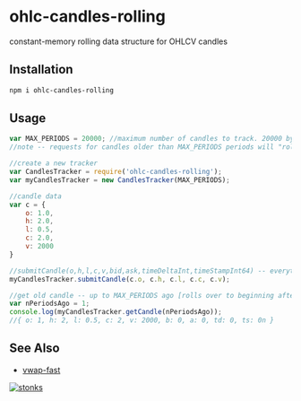 # ohlc-candles-rolling

constant-memory rolling data structure for OHLCV candles

## Installation

```sh
npm i ohlc-candles-rolling
```

## Usage 

```javascript
var MAX_PERIODS = 20000; //maximum number of candles to track. 20000 by default.
//note -- requests for candles older than MAX_PERIODS periods will "roll over" to the beginning!

//create a new tracker
var CandlesTracker = require('ohlc-candles-rolling');
var myCandlesTracker = new CandlesTracker(MAX_PERIODS);

//candle data
var c = {
    o: 1.0,
    h: 2.0,
    l: 0.5,
    c: 2.0,
    v: 2000
}

//submitCandle(o,h,l,c,v,bid,ask,timeDeltaInt,timeStampInt64) -- everything defaults to zero
myCandlesTracker.submitCandle(c.o, c.h, c.l, c.c, c.v);

//get old candle -- up to MAX_PERIODS ago [rolls over to beginning afterwards]
var nPeriodsAgo = 1;
console.log(myCandlesTracker.getCandle(nPeriodsAgo));
//{ o: 1, h: 2, l: 0.5, c: 2, v: 2000, b: 0, a: 0, td: 0, ts: 0n }
```

## See Also

- [vwap-fast](https://www.npmjs.com/package/vwap-fast)



[![stonks](https://i.imgur.com/UpDxbfe.png)](https://www.npmjs.com/~stonkpunk)



